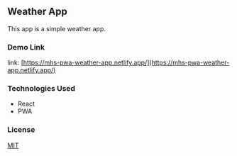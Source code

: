 ## Weather App

This app is a simple weather app.

### Demo Link

link: [https://mhs-pwa-weather-app.netlify.app/](https://mhs-pwa-weather-app.netlify.app/)

### Technologies Used

- React
- PWA

### License

[MIT](https://choosealicense.com/licenses/mit/)
